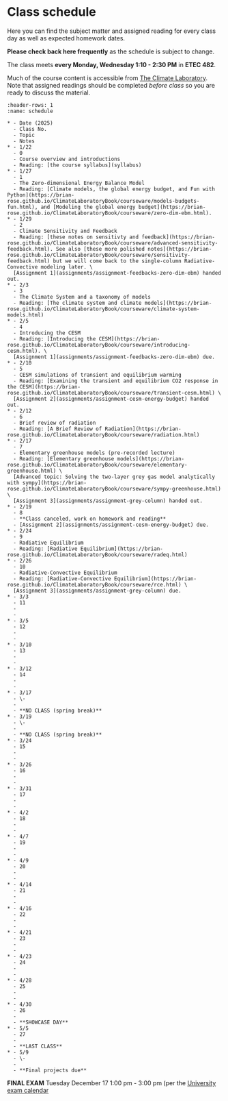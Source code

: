 # Class schedule

Here you can find the subject matter and assigned reading for every class day as well as expected homework dates.

**Please check back here frequently** as the schedule is subject to change.

The class meets **every Monday, Wednesday 1:10 - 2:30 PM** in **ETEC 482**.

Much of the course content is accessible from [The Climate Laboratory](https://brian-rose.github.io/ClimateLaboratoryBook/). Note that assigned readings should be completed *before class* so you are ready to discuss the material.

```{list-table} Class schedule
:header-rows: 1
:name: schedule

* - Date (2025)
  - Class No.
  - Topic
  - Notes
* - 1/22
  - 0
  - Course overview and introductions
  - Reading: [the course syllabus](syllabus)
* - 1/27
  - 1
  - The Zero-dimensional Energy Balance Model
  - Reading: [Climate models, the global energy budget, and Fun with Python](https://brian-rose.github.io/ClimateLaboratoryBook/courseware/models-budgets-fun.html), and [Modeling the global energy budget](https://brian-rose.github.io/ClimateLaboratoryBook/courseware/zero-dim-ebm.html).
* - 1/29
  - 2
  - Climate Sensitivity and Feedback
  - Reading: [these notes on sensitivty and feedback](https://brian-rose.github.io/ClimateLaboratoryBook/courseware/advanced-sensitivity-feedback.html). See also [these more polished notes](https://brian-rose.github.io/ClimateLaboratoryBook/courseware/sensitivity-feedback.html) but we will come back to the single-column Radiative-Convective modeling later. \
  [Assignment 1](assignments/assignment-feedbacks-zero-dim-ebm) handed out.
* - 2/3
  - 3
  - The Climate System and a taxonomy of models
  - Reading: [The climate system and climate models](https://brian-rose.github.io/ClimateLaboratoryBook/courseware/climate-system-models.html)
* - 2/5
  - 4
  - Introducing the CESM
  - Reading: [Introducing the CESM](https://brian-rose.github.io/ClimateLaboratoryBook/courseware/introducing-cesm.html). \
  [Assignment 1](assignments/assignment-feedbacks-zero-dim-ebm) due.
* - 2/10
  - 5
  - CESM simulations of transient and equilibrium warming
  - Reading: [Examining the transient and equilibrium CO2 response in the CESM](https://brian-rose.github.io/ClimateLaboratoryBook/courseware/transient-cesm.html) \
  [Assignment 2](assignments/assignment-cesm-energy-budget) handed out.
* - 2/12
  - 6
  - Brief review of radiation
  - Reading: [A Brief Review of Radiation](https://brian-rose.github.io/ClimateLaboratoryBook/courseware/radiation.html)
* - 2/17
  - 7
  - Elementary greenhouse models (pre-recorded lecture)
  - Reading: [Elementary greenhouse models](https://brian-rose.github.io/ClimateLaboratoryBook/courseware/elementary-greenhouse.html) \ 
  [Advanced topic: Solving the two-layer grey gas model analytically with sympy](https://brian-rose.github.io/ClimateLaboratoryBook/courseware/sympy-greenhouse.html) \ 
  [Assignment 3](assignments/assignment-grey-column) handed out.
* - 2/19
  - 8
  - **Class canceled, work on homework and reading**
  - [Assignment 2](assignments/assignment-cesm-energy-budget) due.
* - 2/24
  - 9
  - Radiative Equilibrium
  - Reading: [Radiative Equilibrium](https://brian-rose.github.io/ClimateLaboratoryBook/courseware/radeq.html)
* - 2/26
  - 10
  - Radiative-Convective Equilibrium
  - Reading: [Radiative-Convective Equilibrium](https://brian-rose.github.io/ClimateLaboratoryBook/courseware/rce.html) \ 
  [Assignment 3](assignments/assignment-grey-column) due.
* - 3/3
  - 11
  - 
  -
* - 3/5
  - 12
  -
  -
* - 3/10
  - 13
  - 
  -
* - 3/12
  - 14
  -
  -
* - 3/17
  - \-
  - 
  - **NO CLASS (spring break)**
* - 3/19
  - \-
  -
  - **NO CLASS (spring break)**
* - 3/24
  - 15
  - 
  -
* - 3/26
  - 16
  -
  -
* - 3/31
  - 17
  - 
  -
* - 4/2
  - 18
  -
  -
* - 4/7
  - 19
  - 
  -
* - 4/9
  - 20
  -
  -
* - 4/14
  - 21
  - 
  -
* - 4/16
  - 22
  -
  -
* - 4/21
  - 23
  - 
  -
* - 4/23
  - 24
  -
  -
* - 4/28
  - 25
  - 
  -
* - 4/30
  - 26
  -
  - **SHOWCASE DAY**
* - 5/5
  - 27
  - 
  - **LAST CLASS**
* - 5/9
  - \-
  - 
  - **Final projects due**
```

**FINAL EXAM** Tuesday December 17 1:00 pm - 3:00 pm (per the [University exam calendar](https://livealbany.sharepoint.com/sites/web_registrar/Shared%20Documents/Forms/AllItems.aspx?id=%2Fsites%2Fweb%5Fregistrar%2FShared%20Documents%2FFinal%20Exams%2FFall%202024%20Final%20Exam%20Schedule%20for%20Web%2Epdf&parent=%2Fsites%2Fweb%5Fregistrar%2FShared%20Documents%2FFinal%20Exams&p=true&ga=1)